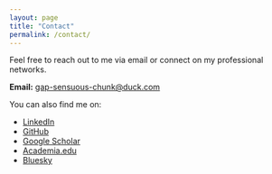 ```yaml
---
layout: page
title: "Contact"
permalink: /contact/
---
```


Feel free to reach out to me via email or connect on my professional networks.

**Email:** [gap-sensuous-chunk@duck.com](mailto:gap-sensuous-chunk@duck.com)

You can also find me on:
* [LinkedIn](https://www.linkedin.com/in/emanuelepanigati/)
* [GitHub](https://github.com/ilpanich)
* [Google Scholar](https://scholar.google.com/citations?user=nf5UkRAAAAAJ)
* [Academia.edu](https://polimi.academia.edu/EmanuelePanigati)
* [Bluesky](https://bsky.app/profile/ilpanich.bsky.social)
